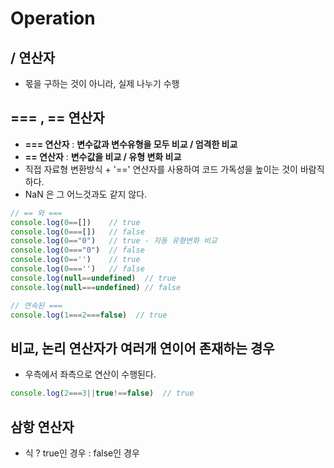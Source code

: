 # Operation 


## / 연산자

- 몫을 구하는 것이 아니라, 실제 나누기 수행


## === , == 연산자

- **=== 연산자** : **변수값과 변수유형을 모두 비교 / 엄격한 비교**
- **== 연산자** : **변수값을 비교 / 유형 변화 비교**
- 직접 자료형 변환방식 + '==' 연산자를 사용하여 코드 가독성을 높이는 것이 바람직하다.
- NaN 은 그 어느것과도 같지 않다.

```js
// == 와 ===
console.log(0==[])    // true
console.log(0===[])   // false
console.log(0=="0")   // true - 자동 유형변화 비교
console.log(0==="0")  // false
console.log(0=='')    // true
console.log(0==='')   // false
console.log(null==undefined)  // true
console.log(null===undefined) // false

// 연속된 ===
console.log(1===2===false)  // true
```


## 비교, 논리 연산자가 여러개 연이어 존재하는 경우

- 우측에서 좌측으로 연산이 수행된다.

```js
console.log(2===3||true!==false)  // true
```


## 삼항 연산자

- 식 ? true인 경우 : false인 경우